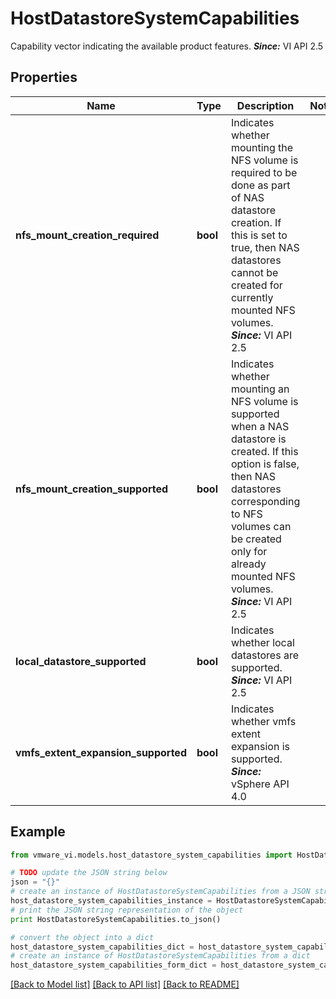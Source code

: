 # HostDatastoreSystemCapabilities

Capability vector indicating the available product features.  ***Since:*** VI API 2.5 

## Properties
Name | Type | Description | Notes
------------ | ------------- | ------------- | -------------
**nfs_mount_creation_required** | **bool** | Indicates whether mounting the NFS volume is required to be done as part of NAS datastore creation.  If this is set to true, then NAS datastores cannot be created for currently mounted NFS volumes.  ***Since:*** VI API 2.5  | 
**nfs_mount_creation_supported** | **bool** | Indicates whether mounting an NFS volume is supported when a NAS datastore is created.  If this option is false, then NAS datastores corresponding to NFS volumes can be created only for already mounted NFS volumes.  ***Since:*** VI API 2.5  | 
**local_datastore_supported** | **bool** | Indicates whether local datastores are supported.  ***Since:*** VI API 2.5  | 
**vmfs_extent_expansion_supported** | **bool** | Indicates whether vmfs extent expansion is supported.  ***Since:*** vSphere API 4.0  | 

## Example

```python
from vmware_vi.models.host_datastore_system_capabilities import HostDatastoreSystemCapabilities

# TODO update the JSON string below
json = "{}"
# create an instance of HostDatastoreSystemCapabilities from a JSON string
host_datastore_system_capabilities_instance = HostDatastoreSystemCapabilities.from_json(json)
# print the JSON string representation of the object
print HostDatastoreSystemCapabilities.to_json()

# convert the object into a dict
host_datastore_system_capabilities_dict = host_datastore_system_capabilities_instance.to_dict()
# create an instance of HostDatastoreSystemCapabilities from a dict
host_datastore_system_capabilities_form_dict = host_datastore_system_capabilities.from_dict(host_datastore_system_capabilities_dict)
```
[[Back to Model list]](../README.md#documentation-for-models) [[Back to API list]](../README.md#documentation-for-api-endpoints) [[Back to README]](../README.md)


